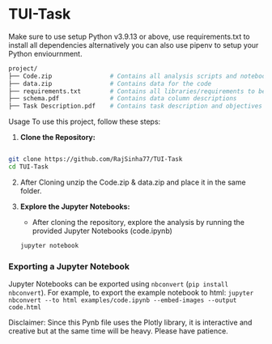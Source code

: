 # TUI-Task

Make sure to use setup Python v3.9.13 or above, use requirements.txt to install all dependencies alternatively you can also use pipenv to setup your Python enviournment.
```bash
project/
├── Code.zip                # Contains all analysis scripts and notebooks
├── data.zip                # Contains data for the code
├── requirements.txt        # Contains all libraries/requirements to be installed before running the code
├── schema.pdf              # Contains data column descriptions
├── Task Description.pdf    # Contains task description and objectives

```
Usage
To use this project, follow these steps:

 1. **Clone the Repository:**
   ```bash

git clone https://github.com/RajSinha77/TUI-Task
cd TUI-Task
```
2. After Cloning unzip the Code.zip & data.zip and place it in the same folder.

3. **Explore the Jupyter Notebooks:**
   - After cloning the repository,  explore the analysis by running the provided Jupyter Notebooks (code.ipynb)
   ```bash
   jupyter notebook
   ```

   
### Exporting a Jupyter Notebook
Jupyter Notebooks can be exported using `nbconvert` (`pip install nbconvert`). For example, to export the example notebook to html: `jupyter nbconvert --to html examples/code.ipynb --embed-images --output code.html`

Disclaimer: Since this Pynb file uses the Plotly library, it is interactive and creative but at the same time will be heavy. Please have patience.
